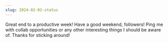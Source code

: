 ```yaml
---
slug: 2024-02-02-status
---
```


Great end to a productive week! Have a good weekend, followers! Ping me with collab opportunities or any other interesting things I should be aware of. Thanks for sticking around!

